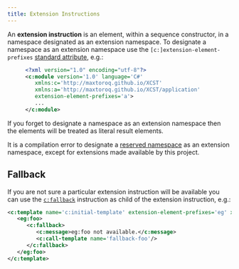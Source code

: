 ```yaml
---
title: Extension Instructions
---
```

An **extension instruction** is an element, within a sequence constructor, in a namespace designated as an extension namespace. To designate a namespace as an extension namespace use the `[c:]extension-element-prefixes` [standard attribute](standard-attributes.html), e.g.:

<figure class="code" data-highlight-lines="5" markdown="1">

```xml
<?xml version="1.0" encoding="utf-8"?>
<c:module version='1.0' language='C#'
   xmlns:c='http://maxtoroq.github.io/XCST'
   xmlns:a='http://maxtoroq.github.io/XCST/application'
   extension-element-prefixes='a'>
   ...
</c:module>
```

</figure>

If you forget to designate a namespace as an extension namespace then the elements will be treated as literal result elements.

It is a compilation error to designate a [reserved namespace](reserved-namespaces.html) as an extension namespace, except for extensions made available by this project.

## Fallback

If you are not sure a particular extension instruction will be available you can use the [`c:fallback`](../c/fallback.html) instruction as child of the extension instruction, e.g.:

```xml
<c:template name='c:initial-template' extension-element-prefixes='eg' xmlns:eg='http://example.com/ns/foo'>
   <eg:foo>
      <c:fallback>
         <c:message>eg:foo not available.</c:message>
         <c:call-template name='fallback-foo'/>
      </c:fallback>
   </eg:foo>
</c:template>
```
